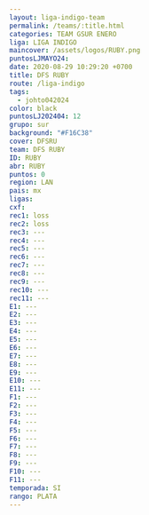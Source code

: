 ```yaml
---
layout: liga-indigo-team
permalink: /teams/:title.html
categories: TEAM GSUR ENERO
liga: LIGA INDIGO
maincover: /assets/logos/RUBY.png
puntosLJMAYO24: 
date: 2020-08-29 10:29:20 +0700
title: DFS RUBY
route: /liga-indigo
tags:
  - johto042024
color: black
puntosLJ202404: 12
grupo: sur
background: "#F16C38"
cover: DFSRU
team: DFS RUBY
ID: RUBY
abr: RUBY
puntos: 0
region: LAN
pais: mx
ligas: 
cxf: 
rec1: loss
rec2: loss
rec3: ---
rec4: ---
rec5: ---
rec6: ---
rec7: ---
rec8: ---
rec9: ---
rec10: ---
rec11: ---
E1: ---
E2: ---
E3: ---
E4: ---
E5: ---
E6: ---
E7: ---
E8: ---
E9: ---
E10: ---
E11: ---
F1: ---
F2: ---
F3: ---
F4: ---
F5: ---
F6: ---
F7: ---
F8: ---
F9: ---
F10: ---
F11: ---
temporada: SI
rango: PLATA
---
```

